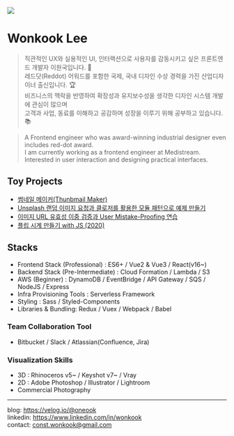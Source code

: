 ![](https://media-exp2.licdn.com/dms/image/C4D16AQExcQTfJXDHMg/profile-displaybackgroundimage-shrink_350_1400/0/1654188588458?e=1660176000&v=beta&t=Fn26cNHT0NHFhARD_7kVblGfC_1BWPNH1UDyBHCfNDA)

# Wonkook Lee

> 직관적인 UX와 실용적인 UI, 인터랙션으로 사용자를 감동시키고 싶은 프론트엔드 개발자 이원국입니다. 🙌  
> 레드닷(Reddot) 어워드를 포함한 국제, 국내 디자인 수상 경력을 가진 산업디자이너 출신입니다. 🏆  
> 비즈니스의 맥락을 반영하여 확장성과 유지보수성을 생각한 디자인 시스템 개발에 관심이 많으며  
> 고객과 사업, 동료를 이해하고 공감하며 성장을 이루기 위해 공부하고 있습니다. 📚  

> A Frontend engineer who was award-winning industrial designer even includes red-dot award.  
I am currently working as a frontend engineer at Medistream.  
Interested in user interaction and designing practical interfaces.  

## Toy Projects
- [썸네일 메이커(Thunbmail Maker)](https://velog.io/@oneook/%EC%8D%B8%EB%84%A4%EC%9D%BC-%EB%A9%94%EC%9D%B4%EC%BB%A4Thumbnail-Maker-Toy-Project)
- [Unsplash 랜덤 이미지 요청과 클로저를 활용한 모듈 패턴으로 예제 만들기](https://velog.io/@oneook/%EB%8B%B9%EC%8B%A0%EC%9D%98-%ED%83%9C%EA%B7%B8%EB%8A%94-%EB%AC%B4%EC%97%87%EC%9D%B8%EA%B0%80%EC%9A%94-Toy-Project)
- [이미지 URL 유효성 이중 검증과 User Mistake-Proofing 연습](https://velog.io/@oneook/%EC%9D%B4%EB%AF%B8%EC%A7%80-URL-%EC%9C%A0%ED%9A%A8%EC%84%B1-%EA%B2%80%EC%A6%9D%EA%B3%BC-%ED%81%B4%EB%A6%BD%EB%B3%B4%EB%93%9C%EC%97%90%EC%84%9C-%ED%85%8D%EC%8A%A4%ED%8A%B8-%EA%B0%80%EC%A0%B8%EC%98%A4%EA%B8%B0-%EC%97%B0%EC%8A%B5)
- [플립 시계 만들기 with JS (2020)](https://velog.io/@oneook/%ED%94%8C%EB%A6%BD-%EC%8B%9C%EA%B3%84-%EB%A7%8C%EB%93%A4%EA%B8%B0-with-JS-Split-Flap-Project)

## Stacks
- Frontend Stack (Professional) : ES6+ / Vue2 & Vue3 / React(v16~)  
- Backend Stack (Pre-Intermediate) : Cloud Formation / Lambda / S3  
- AWS (Beginner) : DynamoDB / EventBridge / API Gateway / SQS / NodeJS / Express  
- Infra Provisioning Tools : Serverless Framework  
- Styling : Sass / Styled-Components  
- Libraries & Bundling: Redux / Vuex / Webpack / Babel  

### Team Collaboration Tool
- Bitbucket / Slack / Atlassian(Confluence, Jira)  

### Visualization Skills
- 3D : Rhinoceros v5~ / Keyshot v7~ / Vray  
- 2D : Adobe Photoshop / Illustrator / Lightroom  
- Commercial Photography  

---

blog: https://velog.io/@oneook  
linkedin: https://www.linkedin.com/in/wonkook  
contact: const.wonkook@gmail.com

<!--
**wonkooklee/wonkooklee** is a ✨ _special_ ✨ repository because its `README.md` (this file) appears on your GitHub profile.

Here are some ideas to get you started:

- 🔭 I’m currently working on ...
- 🌱 I’m currently learning ...
- 👯 I’m looking to collaborate on ...
- 🤔 I’m looking for help with ...
- 💬 Ask me about ...
- 📫 How to reach me: ...
- 😄 Pronouns: ...
- ⚡ Fun fact: ...
-->
